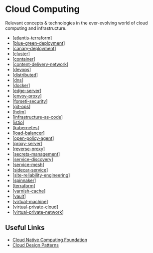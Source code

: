 # Cloud Computing

Relevant concepts & technologies in the ever-evolving world of cloud computing and infrastructure.

- [[atlantis-terraform]]
- [[blue-green-deployment]]
- [[canary-deployment]]
- [[cluster]]
- [[container]]
- [[content-delivery-network]]
- [[devops]]
- [[distributed]]
- [[dns]]
- [[docker]]
- [[edge-server]]
- [[envoy-proxy]]
- [[forseti-security]]
- [[git-ops]]
- [[helm]]
- [[infrastructure-as-code]]
- [[istio]]
- [[kubernetes]]
- [[load-balancer]]
- [[open-policy-agent]]
- [[proxy-server]]
- [[reverse-proxy]]
- [[secrets-management]]
- [[service-discovery]]
- [[service-mesh]]
- [[sidecar-service]]
- [[site-reliability-engineering]]
- [[spinnaker]]
- [[terraform]]
- [[varnish-cache]]
- [[vault]]
- [[virtual-machine]]
- [[virtual-private-cloud]]
- [[virtual-private-network]]

## Useful Links

- [Cloud Native Computing Foundation](https://www.cncf.io/)
- [Cloud Design Patterns](https://docs.microsoft.com/en-us/azure/architecture/patterns/)

[//begin]: # "Autogenerated link references for markdown compatibility"
[atlantis-terraform]: cloud-computing/atlantis-terraform "Atlantis (Terraform)"
[blue-green-deployment]: cloud-computing/blue-green-deployment "Blue Green Deployment"
[canary-deployment]: cloud-computing/canary-deployment "Canary Deployment"
[cluster]: cloud-computing/cluster "Cluster"
[container]: cloud-computing/container "Container"
[content-delivery-network]: cloud-computing/content-delivery-network "Content Delivery Network (CDN)"
[devops]: cloud-computing/devops "DevOps"
[distributed]: cloud-computing/distributed "Distributed Systems"
[dns]: cloud-computing/dns "Domain Name Service (DNS)"
[docker]: cloud-computing/docker "Docker"
[edge-server]: cloud-computing/edge-server "Edge Server"
[envoy-proxy]: cloud-computing/envoy-proxy "Envoy Proxy"
[forseti-security]: cloud-computing/forseti-security "Forseti Security"
[git-ops]: cloud-computing/git-ops "GitOps"
[helm]: cloud-computing/helm "Helm"
[infrastructure-as-code]: cloud-computing/infrastructure-as-code "Infastructure as Code"
[istio]: cloud-computing/istio "Istio"
[kubernetes]: cloud-computing/kubernetes "Kubernetes (k8s)"
[load-balancer]: cloud-computing/load-balancer "Load Balancer"
[open-policy-agent]: cloud-computing/open-policy-agent "Open Policy Agent"
[proxy-server]: cloud-computing/proxy-server "Proxy Server"
[reverse-proxy]: cloud-computing/reverse-proxy "Reverse Proxy"
[secrets-management]: cloud-computing/secrets-management "Secrets Management"
[service-discovery]: cloud-computing/service-discovery "Service Discovery"
[service-mesh]: cloud-computing/service-mesh "Service Mesh"
[sidecar-service]: cloud-computing/sidecar-service "Sidecar Service"
[site-reliability-engineering]: cloud-computing/site-reliability-engineering "Site Reliability Engineering (SRE)"
[spinnaker]: cloud-computing/spinnaker "Spinnaker"
[terraform]: cloud-computing/terraform "Terraform"
[varnish-cache]: cloud-computing/varnish-cache "Varnish Cache"
[vault]: cloud-computing/vault "Vault"
[virtual-machine]: cloud-computing/virtual-machine "Virtual Machine"
[virtual-private-cloud]: cloud-computing/virtual-private-cloud "Virtual Private Cloud"
[virtual-private-network]: cloud-computing/virtual-private-network "Virtual Private Network"
[//end]: # "Autogenerated link references"
